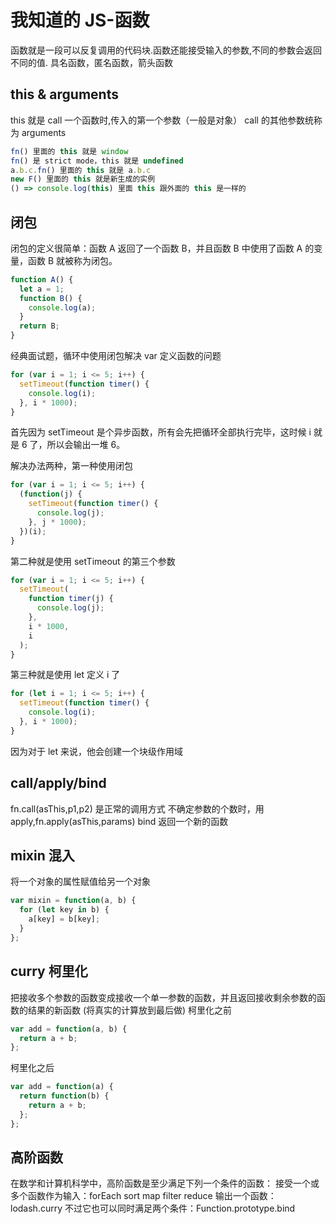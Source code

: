 # 我知道的 JS-函数

函数就是一段可以反复调用的代码块.函数还能接受输入的参数,不同的参数会返回不同的值.
具名函数，匿名函数，箭头函数

## this & arguments

this 就是 call 一个函数时,传入的第一个参数（一般是对象）
call 的其他参数统称为 arguments

```javascript
fn() 里面的 this 就是 window
fn() 是 strict mode，this 就是 undefined
a.b.c.fn() 里面的 this 就是 a.b.c
new F() 里面的 this 就是新生成的实例
() => console.log(this) 里面 this 跟外面的 this 是一样的
```

<!-- more -->

## 闭包

闭包的定义很简单：函数 A 返回了一个函数 B，并且函数 B 中使用了函数 A 的变量，函数 B 就被称为闭包。

```javascript
function A() {
  let a = 1;
  function B() {
    console.log(a);
  }
  return B;
}
```

经典面试题，循环中使用闭包解决 var 定义函数的问题

```javascript
for (var i = 1; i <= 5; i++) {
  setTimeout(function timer() {
    console.log(i);
  }, i * 1000);
}
```

首先因为 setTimeout 是个异步函数，所有会先把循环全部执行完毕，这时候 i 就是 6 了，所以会输出一堆 6。

解决办法两种，第一种使用闭包

```javascript
for (var i = 1; i <= 5; i++) {
  (function(j) {
    setTimeout(function timer() {
      console.log(j);
    }, j * 1000);
  })(i);
}
```

第二种就是使用 setTimeout 的第三个参数

```javascript
for (var i = 1; i <= 5; i++) {
  setTimeout(
    function timer(j) {
      console.log(j);
    },
    i * 1000,
    i
  );
}
```

第三种就是使用 let 定义 i 了

```javascript
for (let i = 1; i <= 5; i++) {
  setTimeout(function timer() {
    console.log(i);
  }, i * 1000);
}
```

因为对于 let 来说，他会创建一个块级作用域

## call/apply/bind

fn.call(asThis,p1,p2) 是正常的调用方式
不确定参数的个数时，用 apply,fn.apply(asThis,params)
bind 返回一个新的函数

## mixin 混入

将一个对象的属性赋值给另一个对象

```javascript
var mixin = function(a, b) {
  for (let key in b) {
    a[key] = b[key];
  }
};
```

## curry 柯里化

把接收多个参数的函数变成接收一个单一参数的函数，并且返回接收剩余参数的函数的结果的新函数
(将真实的计算放到最后做)
柯里化之前

```javascript
var add = function(a, b) {
  return a + b;
};
```

柯里化之后

```javascript
var add = function(a) {
  return function(b) {
    return a + b;
  };
};
```

## 高阶函数

在数学和计算机科学中，高阶函数是至少满足下列一个条件的函数：
接受一个或多个函数作为输入：forEach sort map filter reduce
输出一个函数：lodash.curry
不过它也可以同时满足两个条件：Function.prototype.bind
